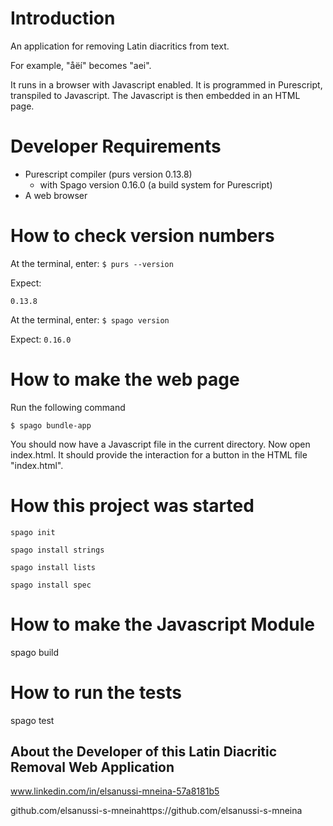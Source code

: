 # Introduction
An application for removing Latin diacritics from text.

For example, "åëí" becomes "aei".

It runs in a browser with Javascript enabled. It is programmed in Purescript, transpiled to Javascript. The Javascript is then embedded in an HTML page.

# Developer Requirements
 - Purescript compiler (purs version 0.13.8)
   - with Spago version 0.16.0 (a build system for Purescript)
 - A web browser

# How to check version numbers
At the terminal, enter: 
`$ purs --version`

Expect:

`0.13.8`

At the terminal, enter: 
`$ spago version`

Expect:
`0.16.0`

# How to make the web page
Run the following command
```
$ spago bundle-app
```

You should now have a Javascript file in the current directory. 
Now open index.html.
It should provide the interaction for a button in the HTML file "index.html".


# How this project was started
`spago init`

`spago install strings`

`spago install lists`

`spago install spec`

# How to make the Javascript Module
spago build

# How to run the tests
spago test

## About the Developer of this Latin Diacritic Removal Web Application
www.linkedin.com/in/elsanussi-mneina-57a8181b5

github.com/elsanussi-s-mneinahttps://github.com/elsanussi-s-mneina